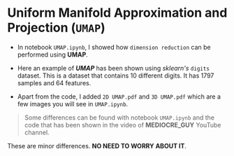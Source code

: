# Uniform Manifold Approximation and Projection (`UMAP`)

* In notebook `UMAP.ipynb`, I showed how `dimension reduction` can be performed using **UMAP**.

* Here an example of _**UMAP**_ has been shown using _sklearn's_ `digits` dataset. This is a dataset that contains 10 different digits. It has 1797 samples and 64 features.
 
* Apart from the code, I added `2D UMAP.pdf` and `3D UMAP.pdf` which are a few images you will see in `UMAP.ipynb`.

> Some differences can be found with notebook `UMAP.ipynb` and the code that has been shown in the video of __MEDIOCRE_GUY__ YouTube channel.

These are minor differences. __NO NEED TO WORRY ABOUT IT__.